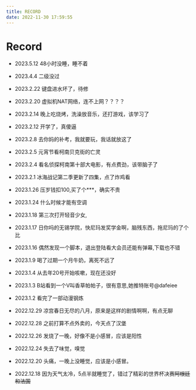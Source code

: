 ```yaml
---
title: RECORD
date: 2022-11-30 17:59:55
---
```

# Record
* 2023.5.12 48小时没睡，睡不着
* 2023.4.4  二级没过
* 2023.2.22 键盘进水坏了，待修
* 2023.2.20 虚拟机NAT网络，连不上网？？？？
* 2023.2.14 晚上吃烧烤，洗澡放音乐，还打游戏，该学习了
* 2023.2.12 开学了，真傻逼
* 2023.2.8   去你妈的补考，我就要玩，我话就放这了
* 2023.2.5   元宵节看柯南贝克街的亡灵
* 2023.2.4   看名侦探柯南第十部大电影，有点费劲，该带脑子了
* 2023.2.1   冰海战记第二季更新了四集，点了炸鸡看
* 2023.1.26 压岁钱扣100,买了个***，确实不贵
* 2023.1.24 什么时候才能有空调
* 2023.1.18 第三次打开轻音少女,
* 2023.1.17 日你吗的无锡学院，快尼玛发奖学金啊，脑残东西，拖尼玛的了个比

* 2023.1.16  偶然发现一个脚本，退出登陆看大会员还能有弹幕,下载也不错
* 2023.1.9   喝了过期一个月牛奶，离死不远了
* 2023.1.4   从去年20号开始咳嗽，现在还没好
* 2023.1.3   B站看到一个V叫香草帕帕子，很有意思,她推特账号@dafeiee
* 2023.1.2   看完了一部动漫钢炼
* 2022.12.29 凉宫春日无尽的八月，原来是这样的剧情啊啊，有点无聊
* 2022.12.28 之前打算不点外卖的，今天点了汉堡
* 2022.12.26 发烧了一晚，好像不是小感冒，应该是阳性
* 2022.12.24 失去了味觉，嗅觉
* 2022.12.20 头痛，一晚上没睡觉，应该是小感冒。
* 2022.12.18 因为天气太冷，5点半就睡觉了，错过了精彩的世界杯决赛~~阿根廷和法国~~
